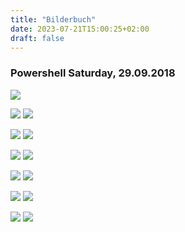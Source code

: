 ```yaml
---
title: "Bilderbuch"
date: 2023-07-21T15:00:25+02:00
draft: false
---
```


### Powershell Saturday, 29.09.2018

![](/images/pssat2018/2018-10-01PSSatHannoverSpeakermini.jpg)

![](/images/pssat2018/img_5548mini.jpg) ![](/images/pssat2018/img_5551mini.jpg)  

![](/images/pssat2018/img_5553mini.jpg) ![](/images/pssat2018/img_5555mini.jpg)

![](/images/pssat2018/img_5567mini.jpg) ![](/images/pssat2018/img_5579mini.jpg)

![](/images/pssat2018/img_5573mini.jpg) ![](/images/pssat2018/img_5571mini.jpg)

![](/images/pssat2018/img_5584mini.jpg) ![](/images/pssat2018/img_5586mini.jpg)

![](/images/pssat2018/img_5587mini.jpg) ![](/images/pssat2018/img_5599mini.jpg)
